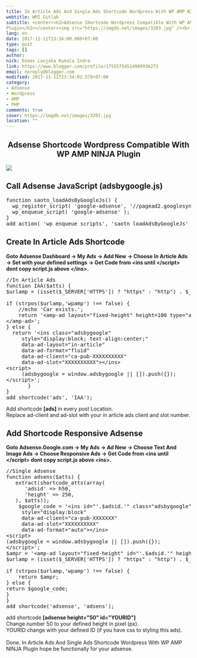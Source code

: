 ```yaml
---
title: In Article Ads And Single Ads Shortcode Wordpress With WP AMP NINJA Plugin
webtitle: WMI Gitlab
subtitle: <center><h2>Adsense Shortcode Wordpress Compatible With WP AMP NINJA
Plugin</h2></center><img src="https://imgdb.net/images/3203.jpg" /><br
lang: en
date: 2017-11-11T23:34:00.000+07:00
type: post
tags: []
author:
nick: Dimas Lanjaka Kumala Indra
link: https://www.blogger.com/profile/17555754514989936273
email: noreply@blogger.com
modified: 2017-11-11T23:34:02.579+07:00
category:
- Adsense
- Wordpress
- AMP
- PHP
comments: true
cover: https://imgdb.net/images/3203.jpg
location: ""
---
```


<center><h2>Adsense Shortcode Wordpress Compatible With WP AMP NINJA Plugin</h2></center><img src="https://imgdb.net/images/3203.jpg"><br><h2>Call Adsense JavaScript (adsbygoogle.js)</h2><pre>function saotn_loadAdsByGoogleJs() {<br>  wp_register_script( 'google-adsense', '//pagead2.googlesyndication.com/pagead/js/adsbygoogle.js', '', '', true );<br>  wp_enqueue_script( 'google-adsense' );<br>}<br>add_action( 'wp_enqueue_scripts', 'saotn_loadAdsByGoogleJs' );<br></pre><h2>Create In Article Ads Shortcode</h2><b>Goto Adsense Dashboard -&gt; My Ads -&gt; Add New -&gt; Choose In Article Ads -&gt; Set with your defined settings -&gt; Get Code from &lt;ins until &lt;/script&gt; dont copy script.js above &lt;/ins&gt;.</b><br><pre>//In Article Ads<br>function IAA($atts) {<br>$urlamp = (isset($_SERVER['HTTPS']) ? "https" : "http") . $_SERVER['SERVER_NAME'] . $_SERVER['REQUEST_URI'];<br><br>if (strpos($urlamp,'wpamp') !== false) {<br>    //echo 'Car exists.';<br>    return '&lt;amp-ad layout="fixed-height" height=100 type="adsense" data-ad-client="ca-pub-7975270895217217" data-ad-slot="7382733759"&gt;<br>&lt;/amp-ad&gt;';<br>} else {<br>  return '&lt;ins class="adsbygoogle"<br>     style="display:block; text-align:center;"<br>     data-ad-layout="in-article"<br>     data-ad-format="fluid"<br>     data-ad-client="ca-pub-XXXXXXXXXX"<br>     data-ad-slot="XXXXXXXXXX"&gt;&lt;/ins&gt;<br>&lt;script&gt;<br>     (adsbygoogle = window.adsbygoogle || []).push({});<br>&lt;/script&gt;';<br>       }<br>}<br>add_shortcode('ads', 'IAA');<br></pre>Add shortcode <b>[ads]</b> in every post Location.<br>Replace ad-client and ad-slot with your in article ads client and slot number. <br><h2>Add Shortcode Responsive Adsense</h2><i class="fa fa-info"></i> <b>Goto Adsense.Google.com -&gt; My Ads -&gt; Ad New -&gt; Choose Text And Image Ads -&gt; Choose Responsive Ads -&gt; Get Code from &lt;ins until &lt;/script&gt; dont copy script.js above &lt;ins&gt;.</b><br><pre>//Single Adsense<br>function adsens($atts) {<br>   extract(shortcode_atts(array(<br>      'adsid' =&gt; h50,<br>      'height' =&gt; 250,<br>   ), $atts));<br>    $google_code = '&lt;ins id="'.$adsid.'" class="adsbygoogle"<br>     style="display:block"<br>     data-ad-client="ca-pub-XXXXXXX"<br>     data-ad-slot="XXXXXXXXXX"<br>     data-ad-format="auto"&gt;&lt;/ins&gt;<br>&lt;script&gt;<br>(adsbygoogle = window.adsbygoogle || []).push({});<br>&lt;/script&gt;';<br>$ampr = '&lt;amp-ad layout="fixed-height" id="'.$adsid.'" height='.$height.' type="adsense" data-ad-client="ca-pub-XXXXXX" data-ad-slot="XXXXXXXXXX"&gt;&lt;/amp-ad&gt;';<br>$urlamp = (isset($_SERVER['HTTPS']) ? "https" : "http") . $_SERVER['SERVER_NAME'] . $_SERVER['REQUEST_URI'];<br><br>if (strpos($urlamp,'wpamp') !== false) {<br>    return $ampr;<br>} else {<br>return $google_code;<br>}<br>}<br>add_shortcode('adsense', 'adsens');</pre>add shortcode <b>[adsense height="50" id="YOURID"]</b><br>Change number 50 to your defined height in pixel (px).<br>YOURID change with your defined ID (if you have css to styling this ads).<br><br>Done.&nbsp;In Article Ads And Single Ads Shortcode Wordpress With WP AMP NINJA Plugin hope be functionally for your adsense.